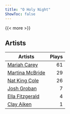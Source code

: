 ```yaml
---
title: "O Holy Night"
ShowToc: false
---
```


{{< more >}}

## Artists
Artists | Plays 
----- | -----: 
[Mariah Carey](/artists/mariah-carey-31885) | 61
[Martina McBride](/artists/martina-mcbride-35319) | 29
[Nat King Cole](/artists/nat-king-cole-3428) | 26
[Josh Groban](/artists/josh-groban-58260) | 7
[Ella Fitzgerald](/artists/ella-fitzgerald-925) | 4
[Clay Aiken](/artists/clay-aiken-116167) | 1


